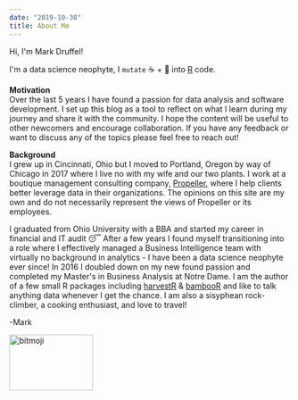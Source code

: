 ```yaml
---
date: "2019-10-30"
title: About Me
---
```


Hi, I'm Mark Druffel!  

I'm a data science neophyte, I `mutate` :coffee: + :beer: into [R](https://cran.r-project.org/) code. 

**Motivation**  
Over the last 5 years I have found a passion for data analysis and software development. I set up this blog as a tool to reflect on what I learn during my journey and share it with the community. I hope the content will be useful to other newcomers and encourage collaboration. If you have any feedback or want to discuss any of the topics please feel free to reach out!  

**Background**  
I grew up in Cincinnati, Ohio but I moved to Portland, Oregon by way of Chicago in 2017 where I live no with my wife and our two plants. I work at a boutique management consulting company, [Propeller](https://propellerconsulting.com/), where I help clients better leverage data in their organizations. The opinions on this site are my own and do not necessarily represent the views of Propeller or its employees.  

I graduated from Ohio University with a BBA and started my career in financial and IT audit :sleeping: After a few years I found myself transitioning into a role where I effectively managed a Business Intelligence team with virtually no background in analytics - I have been a data science neophyte ever since! In 2016 I doubled down on my new found passion and completed my Master's in Business Analysis at Notre Dame. I am the author of a few small R packages including [harvestR](https://github.com/propellerpdx/harvestR) & [bambooR](https://github.com/propellerpdx/bambooR) and like to talk anything data whenever I get the chance. I am also a sisyphean rock-climber, a cooking enthusiast, and love to travel!

-Mark 
  
  

<img src="/images/bitmoji.png" alt="bitmoji" title="my_bitmoji" width="150" height="100" align="center"/>
